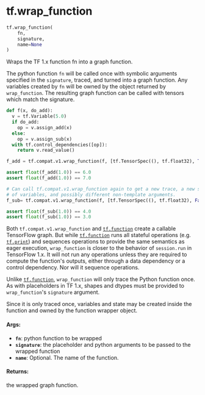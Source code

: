<div itemscope itemtype="http://developers.google.com/ReferenceObject">
<meta itemprop="name" content="tf.wrap_function" />
<meta itemprop="path" content="Stable" />
</div>

# tf.wrap_function

``` python
tf.wrap_function(
    fn,
    signature,
    name=None
)
```

Wraps the TF 1.x function fn into a graph function.

The python function `fn` will be called once with symbolic arguments specified
in the `signature`, traced, and turned into a graph function. Any variables
created by `fn` will be owned by the object returned by `wrap_function`. The
resulting graph function can be called with tensors which match the
signature.

```python
def f(x, do_add):
  v = tf.Variable(5.0)
  if do_add:
    op = v.assign_add(x)
  else:
    op = v.assign_sub(x)
  with tf.control_dependencies([op]):
    return v.read_value()

f_add = tf.compat.v1.wrap_function(f, [tf.TensorSpec((), tf.float32), True])

assert float(f_add(1.0)) == 6.0
assert float(f_add(1.0)) == 7.0

# Can call tf.compat.v1.wrap_function again to get a new trace, a new set
# of variables, and possibly different non-template arguments.
f_sub= tf.compat.v1.wrap_function(f, [tf.TensorSpec((), tf.float32), False])

assert float(f_sub(1.0)) == 4.0
assert float(f_sub(1.0)) == 3.0
```

Both `tf.compat.v1.wrap_function` and <a href="../tf/function.md"><code>tf.function</code></a> create a callable
TensorFlow graph. But while <a href="../tf/function.md"><code>tf.function</code></a> runs all stateful operations
(e.g. <a href="../tf/print.md"><code>tf.print</code></a>) and sequences operations to provide the same semantics as
eager execution, `wrap_function` is closer to the behavior of `session.run` in
TensorFlow 1.x. It will not run any operations unless they are required to
compute the function's outputs, either through a data dependency or a control
dependency. Nor will it sequence operations.

Unlike <a href="../tf/function.md"><code>tf.function</code></a>, `wrap_function` will only trace the Python function
once. As with placeholders in TF 1.x, shapes and dtypes must be provided to
`wrap_function`'s `signature` argument.

Since it is only traced once, variables and state may be created inside the
function and owned by the function wrapper object.

#### Args:

* <b>`fn`</b>: python function to be wrapped
* <b>`signature`</b>: the placeholder and python arguments to be passed to the wrapped
    function
* <b>`name`</b>: Optional. The name of the function.


#### Returns:

the wrapped graph function.